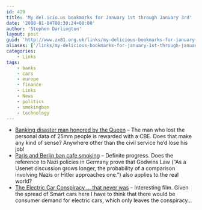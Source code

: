 ```yaml
---
id: 420
title: 'My del.icio.us bookmarks for January 1st through January 3rd'
date: '2008-01-04T00:30:24+00:00'
author: 'Stephen Darlington'
layout: post
guid: 'http://www.zx81.org.uk/links/my-delicious-bookmarks-for-january-1st-through-january-3rd.html'
aliases: ['/links/my-delicious-bookmarks-for-january-1st-through-january-3rd.html']
categories:
    - Links
tags:
    - banks
    - cars
    - europe
    - finance
    - Links
    - News
    - politics
    - smokingban
    - technology
---
```


- [Banking disaster man honored by the Queen](http://www.bobsguide.com/guide/news/2008/Jan/2/Banking_disaster_man_honored_by_the_Queen.html) – The man who lost the personal data of 25mm people is rewarded with a CBE. Does that make any kind of sense? Anywhere other than the civil service he’d lose his job!
- [Paris and Berlin ban cafe smoking](http://news.bbc.co.uk/1/hi/world/europe/7166159.stm) – Definite progress. Does the reference to Nazi policies in Germany prove that Godwins Law (“As a Usenet discussion grows longer, the probability of a comparison involving Nazis or Hitler approaches one.”) also applies to the real world?
- [The Electric Car Conspiracy … that never was](http://www.theregister.co.uk/2008/01/01/woudhuysen_electric_car/) – Interesting film. Given the spread of Smart cars here I have to think that there would be consumer demand for electric cars, which only leaves the conspiracy…